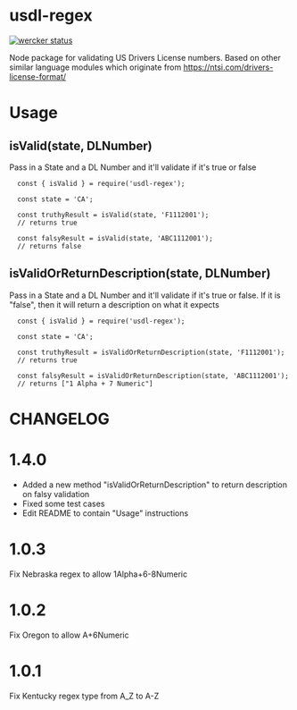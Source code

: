 usdl-regex
==========

[![wercker status](https://app.wercker.com/status/50fd960ab71deb402345dddc7c3a5ee4/s/master "wercker status")](https://app.wercker.com/project/byKey/50fd960ab71deb402345dddc7c3a5ee4)

Node package for validating US Drivers License numbers. Based on other similar language modules which originate from https://ntsi.com/drivers-license-format/

Usage
=========
## isValid(state, DLNumber)
Pass in a State and a DL Number and it'll validate if it's true or false
```
  const { isValid } = require('usdl-regex');

  const state = 'CA';

  const truthyResult = isValid(state, 'F1112001');
  // returns true

  const falsyResult = isValid(state, 'ABC1112001');
  // returns false
```

## isValidOrReturnDescription(state, DLNumber)
Pass in a State and a DL Number and it'll validate if it's true or false.
If it is "false", then it will return a description on what it expects
```
  const { isValid } = require('usdl-regex');

  const state = 'CA';

  const truthyResult = isValidOrReturnDescription(state, 'F1112001');
  // returns true

  const falsyResult = isValidOrReturnDescription(state, 'ABC1112001');
  // returns ["1 Alpha + 7 Numeric"]
```

CHANGELOG
=========
# 1.4.0
- Added a new method "isValidOrReturnDescription" to return description on falsy validation
- Fixed some test cases
- Edit README to contain "Usage" instructions

# 1.0.3
Fix Nebraska regex to allow 1Alpha+6-8Numeric

# 1.0.2
Fix Oregon to allow A+6Numeric

# 1.0.1
Fix Kentucky regex type from A_Z to A-Z
